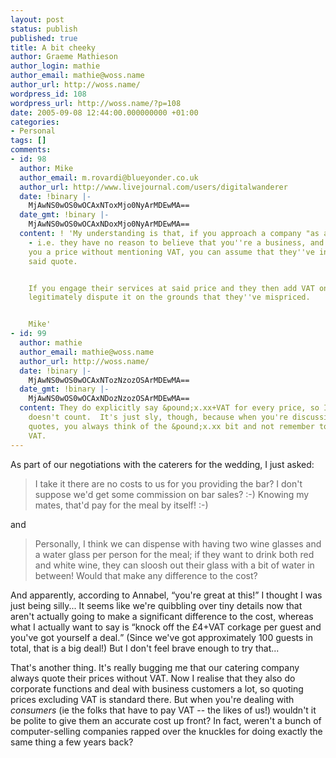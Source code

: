 ```yaml
---
layout: post
status: publish
published: true
title: A bit cheeky
author: Graeme Mathieson
author_login: mathie
author_email: mathie@woss.name
author_url: http://woss.name/
wordpress_id: 108
wordpress_url: http://woss.name/?p=108
date: 2005-09-08 12:44:00.000000000 +01:00
categories:
- Personal
tags: []
comments:
- id: 98
  author: Mike
  author_email: m.rovardi@blueyonder.co.uk
  author_url: http://www.livejournal.com/users/digitalwanderer
  date: !binary |-
    MjAwNS0wOS0wOCAxNToxMjo0NyArMDEwMA==
  date_gmt: !binary |-
    MjAwNS0wOS0wOCAxNDoxMjo0NyArMDEwMA==
  content: ! 'My understanding is that, if you approach a company "as a consumer"
    - i.e. they have no reason to believe that you''re a business, and they quote
    you a price without mentioning VAT, you can assume that they''ve included it in
    said quote.


    If you engage their services at said price and they then add VAT on top, you can
    legitimately dispute it on the grounds that they''ve mispriced.


    Mike'
- id: 99
  author: mathie
  author_email: mathie@woss.name
  author_url: http://woss.name/
  date: !binary |-
    MjAwNS0wOS0wOCAxNTozNzozOSArMDEwMA==
  date_gmt: !binary |-
    MjAwNS0wOS0wOCAxNDozNzozOSArMDEwMA==
  content: They do explicitly say &pound;x.xx+VAT for every price, so I guess that
    doesn't count.  It's just sly, though, because when you're discussing it and comparing
    quotes, you always think of the &pound;x.xx bit and not remember to count the
    VAT.
---
```

As part of our negotiations with the caterers for the wedding, I just asked:

<blockquote>
  <p>I take it there are no costs to us for you providing the bar?  I don't suppose we'd get some commission on bar sales? :-)  Knowing my mates, that'd pay for the meal by itself! :-)</p>
</blockquote>

and

<blockquote>
  <p>Personally, I think we can dispense with having two wine glasses and a water glass per person for the meal; if they want to drink both red and white wine, they can sloosh out their glass with a bit of water in between!  Would that make any difference to the cost?</p>
</blockquote>

And apparently, according to Annabel, <q>you're great at this!</q>  I thought I was just being silly...  It seems like we're quibbling over tiny details now that aren't actually going to make a significant difference to the cost, whereas what I actually want to say is <q>knock off the &pound;4+VAT corkage per guest and you've got yourself a deal.</q>  (Since we've got approximately 100 guests in total, that is a big deal!)  But I don't feel brave enough to try that...

That's another thing.  It's really bugging me that our catering company always quote their prices without VAT.  Now I realise that they also do corporate functions and deal with business customers a lot, so quoting prices excluding VAT is standard there.  But when you're dealing with <em>consumers</em> (ie the folks that have to pay VAT -- the likes of us!) wouldn't it be polite to give them an accurate cost up front?  In fact, weren't a bunch of computer-selling companies rapped over the knuckles for doing exactly the same thing a few years back?
